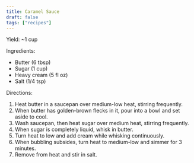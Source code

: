 ```yaml
---
title: Caramel Sauce
draft: false
tags: ["recipes"]
---
```


Yield: ~1 cup

Ingredients:
- Butter (6 tbsp)
- Sugar (1 cup)
- Heavy cream (5 fl oz)
- Salt (1/4 tsp)

Directions:
1) Heat butter in a saucepan over medium-low heat, stirring frequently.
2) When butter has golden-brown flecks in it, pour into a bowl and set aside to cool.
3) Wash saucepan, then heat sugar over medium heat, stirring frequently.
4) When sugar is completely liquid, whisk in butter.
5) Turn heat to low and add cream while whisking continuously.
6) When bubbling subsides, turn heat to medium-low and simmer for 3 minutes.
7) Remove from heat and stir in salt.
